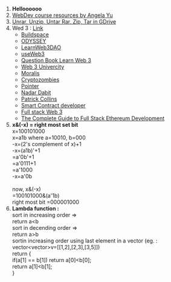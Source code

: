 1. **Helloooooo**
2. [WebDev course resources by Angela Yu](https://www.appbrewery.co/p/web-development-course-resources/)
3. [Unrar, Unzip, Untar Rar, Zip, Tar in GDrive](https://colab.research.google.com/github/sudo-ken/compress-decompress-in-Google-Drive/blob/master/Unrar_Unzip_Rar_Zip_in_GDrive.ipynb#scrollTo=YfSkw7IFH2pl)
4. Wed 3 : [Link](https://twitter.com/Param_eth/status/1505483846489604096?t=FB32O-AME8xlNKQhPISVXQ&s=19)
   - [Buildspace](https://t.co/oCQTTYhxu7)
   - [ODYSSEY](https://t.co/VClpUFascL)
   - [LearnWeb3DAO](https://t.co/I0NLwx2Cvk)
   - [useWeb3](https://t.co/xZvJhRgRdW)
   - [Question Book Learn Web 3](https://t.co/P2Nt3RLWnk)
   - [Web 3 Univercity](https://t.co/ECDaZOSwQU)
   - [Moralis](https://t.co/1EDnHuWinG)
   - [Cryptozombies](https://t.co/4YUxll8P0z)
   - [Pointer](https://t.co/dt2rCCLkF9)
   - [Nadar Dabit](https://t.co/hW4js0laSh)
   - [Patrick Collins](https://t.co/T2RcTsaXQH)
   - [Smart Contract developer](https://t.co/lEqGz4VfHn)
   - [Full stack Web 3](https://t.co/KKwKV0UCWB)
   - [The Complete Guide to Full Stack Ethereum Development](https://t.co/ckN0gV7zB8)
5. **x&(-x) = right most set bit** <br/>
   x=100101000 <br/>
   x=a1b where a=10010, b=000 <br/>
   -x=(2's complement of x)+1 <br/>
   -x=(a1b)'+1 <br/>
   =a'0b'+1 <br/>
   =a'0111+1 <br/>
   =a'1000 <br/>
   -x=a'0b <br/>
   <br/>
   now, x&(-x) <br/>
   =100101000&(a'1b) <br/>
   right most bit =000001000 <br/>
6. **Lambda function :** <br/>
   sort in increasing order => <br/>
   return a<b <br/>
   sort in decending order => <br/>
   return a>b <br/>
   sortin increasing order using last element in a vector (eg. : vector<vector<int>>v=[[1,2],[2,3],[3,5]]) <br/>
   return { <br/>
       if(a[1] == b[1]) return a[0]<b[0]; <br/>
       return a[1]<b[1]; <br/>
   } <br/>
   
   
